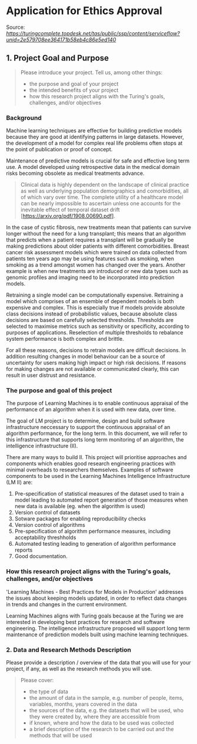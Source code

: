 # Application for Ethics Approval

Source: _https://turingcomplete.topdesk.net/tas/public/ssp/content/serviceflow?unid=2e579708ee364171b58eb4c86e5ed140_

## 1. Project Goal and Purpose

> Please introduce your project. Tell us, among other things:
> - the purpose and goal of your project
> - the intended benefits of your project
> -	how this research project aligns with the Turing's goals, challenges, and/or objectives

###  Background 

Machine learning techniques are effective for building predictive models because they are good at identifying patterns in large datasets. However, the development of a model for complex real life problems often stops at the point of publication or proof of concept. 

Maintenance of predictive models is crucial for safe and effective long term use. A model developed using retrospective data in the medical domain risks becoming obsolete as medical treatments advance. 

> Clinical data is highly dependent on the landscape of clinical practice as well as underlying population demographics and comorbidities, all of which vary over time. The complete utility of a healthcare model can be nearly impossible to ascertain unless one accounts for the inevitable effect of temporal dataset drift [https://arxiv.org/pdf/1908.00690.pdf].

In the case of cystic fibrosis, new treatments mean that patients can survive longer without the need for a lung transplant; this means that an algorithm that predicts when a patient requires a transplant will be gradually be making predictions about older patients with different comorbidities. Breast cancer risk assessment models which were trained on data collected from patients ten years ago may be using features such as smoking, when smoking as a trend amongst women has changed over the years. Another example is when new treatments are introduced or new data types such as genomic profiles and imaging need to be incorporated into prediction models.

Retraining a single model can be computationally expensive. Retraining a model which comprises of an ensemble of dependent models is both expensive and complex. This is especially true if models provide absolute class decisions instead of probabilistic values, because absolute class decisions are based on carefully selected thresholds. Thresholds are selected to maximise metrics such as sensitivity or specificity, according to purposes of applications. Reselection of multiple thresholds to rebalance system performance is both complex and brittle.

For all these reasons, decisions to retrain models are difficult decisions. In addition resulting changes in model behaviour can be a source of uncertainty for users making high impact or high risk decisions. If reasons for making changes are not available or communicated clearly, this can result in user distrust and resistance.

### The purpose and goal of this project

The purpose of Learning Machines is to enable continuous appraisal of the performance of an algorithm when it is used with new data, over time. 

The goal of LM project is to determine, design and build software infrastructure neccessary to support the continuous appraisal of an algorithm performance, for the long term. In this document, we will refer to this infrastructure that supports long term monitoring of an algorithm, the intelligence infrastructure (II). 

There are many ways to build II. This project will prioritise approaches and components which enables good research engineering practices with minimal overheads to researchers themselves. Examples of software components to be used in the Learning Machines Intelligence Infrastructure (LM II) are:

1. Pre-specification of statistical measures of the dataset used to train a model leading to automated report generation of those measures when new data is available (eg. when the algorithm is used) 
1. Version control of datasets
1. Sotware packages for enabling reproducibility checks
1. Version control of algorithms
1. Pre-specification of algorithm performance measures, including acceptability threshholds
1. Automated testing leading to generation of algorithm performance reports
1. Good documentation.

### How this research project aligns with the Turing's goals, challenges, and/or objectives

'Learning Machines - Best Practices for Models in Production' addresses the issues about keeping models updated, in order to reflect data changes in trends and changes in the current environment.

Learning Machines aligns with Turing goals because at the Turing we are interested in developing best practices for research and software engineering. The intelligence infrastructure proposed will support long term maintenance of prediction models built using machine learning techniques.

### 2. Data and Research Methods Description

Please provide a description / overview of the data that you will use for your project, if any, as well as the research methods you will use. 

> Please cover:
>-	the type of data 
>- the amount of data in the sample, e.g. number of people, items, variables, months, years covered in the data
>- the sources of the data, e.g. the datasets that will be used, who they were created by, where they are accessible from
>- if known, where and how the data to be used was collected
>- a brief description of the research to be carried out and the methods that will be used